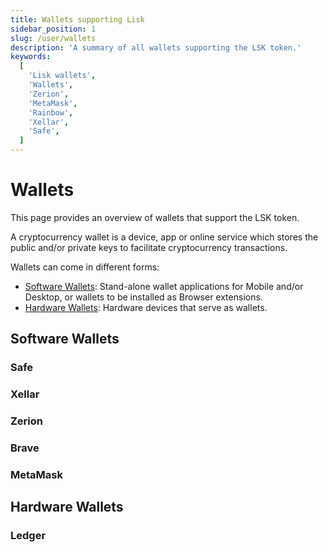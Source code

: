 ```yaml
---
title: Wallets supporting Lisk
sidebar_position: 1
slug: /user/wallets
description: 'A summary of all wallets supporting the LSK token.'
keywords:
  [
    'Lisk wallets',
    'Wallets',
    'Zerion',
    'MetaMask',
    'Rainbow',
    'Xellar',
    'Safe',
  ]
---
```


# Wallets
This page provides an overview of wallets that support the LSK token.

A cryptocurrency wallet is a device, app or online service which stores the public and/or private keys to facilitate cryptocurrency transactions.

Wallets can come in different forms:

- [Software Wallets](#software-wallets): Stand-alone wallet applications for Mobile and/or Desktop, or wallets to be installed as Browser extensions.
- [Hardware Wallets](#hardware-wallets): Hardware devices that serve as wallets. 

## Software Wallets

### Safe

### Xellar

### Zerion

### Brave

### MetaMask

## Hardware Wallets

### Ledger
